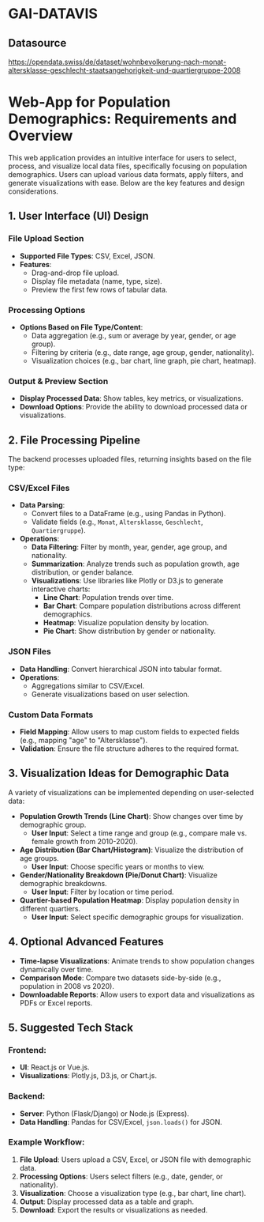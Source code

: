 # GAI-DATAVIS

## Datasource
https://opendata.swiss/de/dataset/wohnbevolkerung-nach-monat-altersklasse-geschlecht-staatsangehorigkeit-und-quartiergruppe-2008

# Web-App for Population Demographics: Requirements and Overview

This web application provides an intuitive interface for users to select, process, and visualize local data files, specifically focusing on population demographics. Users can upload various data formats, apply filters, and generate visualizations with ease. Below are the key features and design considerations.

## 1. User Interface (UI) Design

### File Upload Section
- **Supported File Types**: CSV, Excel, JSON.
- **Features**:
  - Drag-and-drop file upload.
  - Display file metadata (name, type, size).
  - Preview the first few rows of tabular data.

### Processing Options
- **Options Based on File Type/Content**:
  - Data aggregation (e.g., sum or average by year, gender, or age group).
  - Filtering by criteria (e.g., date range, age group, gender, nationality).
  - Visualization choices (e.g., bar chart, line graph, pie chart, heatmap).

### Output & Preview Section
- **Display Processed Data**: Show tables, key metrics, or visualizations.
- **Download Options**: Provide the ability to download processed data or visualizations.

## 2. File Processing Pipeline

The backend processes uploaded files, returning insights based on the file type:

### CSV/Excel Files
- **Data Parsing**: 
  - Convert files to a DataFrame (e.g., using Pandas in Python).
  - Validate fields (e.g., `Monat`, `Altersklasse`, `Geschlecht`, `Quartiergruppe`).
- **Operations**:
  - **Data Filtering**: Filter by month, year, gender, age group, and nationality.
  - **Summarization**: Analyze trends such as population growth, age distribution, or gender balance.
  - **Visualizations**: Use libraries like Plotly or D3.js to generate interactive charts:
    - **Line Chart**: Population trends over time.
    - **Bar Chart**: Compare population distributions across different demographics.
    - **Heatmap**: Visualize population density by location.
    - **Pie Chart**: Show distribution by gender or nationality.

### JSON Files
- **Data Handling**: Convert hierarchical JSON into tabular format.
- **Operations**:
  - Aggregations similar to CSV/Excel.
  - Generate visualizations based on user selection.

### Custom Data Formats
- **Field Mapping**: Allow users to map custom fields to expected fields (e.g., mapping "age" to "Altersklasse").
- **Validation**: Ensure the file structure adheres to the required format.

## 3. Visualization Ideas for Demographic Data

A variety of visualizations can be implemented depending on user-selected data:

- **Population Growth Trends (Line Chart)**: Show changes over time by demographic group.
  - **User Input**: Select a time range and group (e.g., compare male vs. female growth from 2010-2020).
- **Age Distribution (Bar Chart/Histogram)**: Visualize the distribution of age groups.
  - **User Input**: Choose specific years or months to view.
- **Gender/Nationality Breakdown (Pie/Donut Chart)**: Visualize demographic breakdowns.
  - **User Input**: Filter by location or time period.
- **Quartier-based Population Heatmap**: Display population density in different quartiers.
  - **User Input**: Select specific demographic groups for visualization.

## 4. Optional Advanced Features
- **Time-lapse Visualizations**: Animate trends to show population changes dynamically over time.
- **Comparison Mode**: Compare two datasets side-by-side (e.g., population in 2008 vs 2020).
- **Downloadable Reports**: Allow users to export data and visualizations as PDFs or Excel reports.

## 5. Suggested Tech Stack

### Frontend:
- **UI**: React.js or Vue.js.
- **Visualizations**: Plotly.js, D3.js, or Chart.js.

### Backend:
- **Server**: Python (Flask/Django) or Node.js (Express).
- **Data Handling**: Pandas for CSV/Excel, `json.loads()` for JSON.

### Example Workflow:
1. **File Upload**: Users upload a CSV, Excel, or JSON file with demographic data.
2. **Processing Options**: Users select filters (e.g., date, gender, or nationality).
3. **Visualization**: Choose a visualization type (e.g., bar chart, line chart).
4. **Output**: Display processed data as a table and graph.
5. **Download**: Export the results or visualizations as needed.
